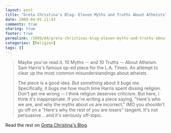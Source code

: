 ```yaml
---
layout: post
title: "Greta Christina's Blog: Eleven Myths and Truths About Atheists"
date: 2009-04-01 21:43
comments: true
sharing: true
footer: true
permalink: /2009/04/greta-christinas-blog-eleven-myths-and-truths-about-atheists
categories: [Religion]
tags: []
---
```

> Maybe you've read it. 10 Myths -- and 10 Truths -- About Atheism. Sam Harris's famous op-ed piece for the L.A. Times. An attempt to clear up the most common misunderstandings about atheists.
> 
> The piece is a good idea. But something about it bugs me. Specifically, it bugs me how much time Harris spent dissing religion. Don't get me wrong -- I think religion deserves criticism. But here, I think it's inappropriate. If you're writing a piece saying, "Here's who we are, and why the myths about us are incorrect," IMO you shouldn't go off on a "Here's why the rest of you are losers" tangent. It's not persuasive... and it's seriously off-topic.

Read the rest on 
[Greta Christina's Blog](http://gretachristina.typepad.com/greta_christinas_weblog/2009/03/myths-and-truths-.html).